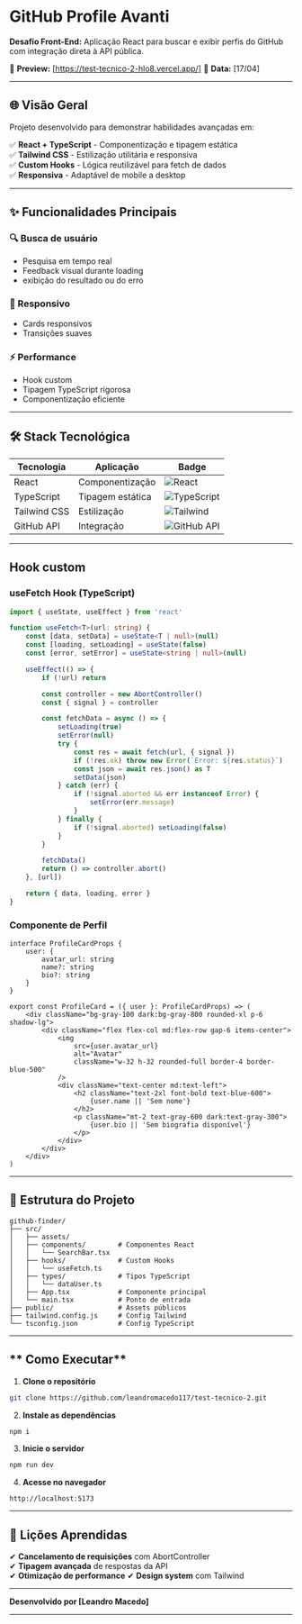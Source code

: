 # GitHub Profile Avanti 

**Desafio Front-End:** Aplicação React para buscar e exibir perfis do GitHub com integração direta à API pública.  

🔗 **Preview:** [https://test-tecnico-2-hlo8.vercel.app/] 
📅 **Data:** [17/04]  

---

## **🌐 Visão Geral**  
Projeto desenvolvido para demonstrar habilidades avançadas em:  

✅ **React + TypeScript** - Componentização e tipagem estática  
✅ **Tailwind CSS** - Estilização utilitária e responsiva    
✅ **Custom Hooks** - Lógica reutilizável para fetch de dados  
✅ **Responsiva** - Adaptável de mobile a desktop  



---

## **✨ Funcionalidades Principais**  

### **🔍 Busca de usuário**  
- Pesquisa em tempo real   
- Feedback visual durante loading  
-  exibição do resultado ou do erro

### **📱 Responsivo**    
- Cards responsivos  
- Transições suaves  


### **⚡ Performance**  
- Hook custom  
- Tipagem TypeScript rigorosa  
- Componentização eficiente  

---

## **🛠 Stack Tecnológica**  

| **Tecnologia** | **Aplicação** | **Badge** |
|----------------|---------------|-----------|
| React | Componentização | ![React](https://img.shields.io/badge/React-61DAFB?style=flat&logo=react&logoColor=black) |
| TypeScript | Tipagem estática | ![TypeScript](https://img.shields.io/badge/TypeScript-3178C6?style=flat&logo=typescript&logoColor=white) |
| Tailwind CSS | Estilização | ![Tailwind](https://img.shields.io/badge/Tailwind_CSS-38B2AC?style=flat&logo=tailwind-css&logoColor=white) |
| GitHub API | Integração | ![GitHub API](https://img.shields.io/badge/GitHub_API-181717?style=flat&logo=github&logoColor=white) |

---

## **Hook custom**  

### **useFetch Hook (TypeScript)**  
```typescript
import { useState, useEffect } from 'react'

function useFetch<T>(url: string) {
    const [data, setData] = useState<T | null>(null)
    const [loading, setLoading] = useState(false)
    const [error, setError] = useState<string | null>(null)

    useEffect(() => {
        if (!url) return

        const controller = new AbortController()
        const { signal } = controller

        const fetchData = async () => {
            setLoading(true)
            setError(null)
            try {
                const res = await fetch(url, { signal })
                if (!res.ok) throw new Error(`Error: ${res.status}`)
                const json = await res.json() as T
                setData(json)
            } catch (err) {
                if (!signal.aborted && err instanceof Error) {
                    setError(err.message)
                }
            } finally {
                if (!signal.aborted) setLoading(false)
            }
        }

        fetchData()
        return () => controller.abort()
    }, [url])

    return { data, loading, error }
}
```

### **Componente de Perfil**  
```tsx
interface ProfileCardProps {
    user: {
        avatar_url: string
        name?: string
        bio?: string
    }
}

export const ProfileCard = ({ user }: ProfileCardProps) => (
    <div className="bg-gray-100 dark:bg-gray-800 rounded-xl p-6 shadow-lg">
        <div className="flex flex-col md:flex-row gap-6 items-center">
            <img 
                src={user.avatar_url} 
                alt="Avatar"
                className="w-32 h-32 rounded-full border-4 border-blue-500"
            />
            <div className="text-center md:text-left">
                <h2 className="text-2xl font-bold text-blue-600">
                    {user.name || 'Sem nome'}
                </h2>
                <p className="mt-2 text-gray-600 dark:text-gray-300">
                    {user.bio || 'Sem biografia disponível'}
                </p>
            </div>
        </div>
    </div>
)
```

---

## **📂 Estrutura do Projeto**  
```
github-finder/
├── src/
│   ├── assets/            
│   ├── components/        # Componentes React
│   │   └── SearchBar.tsx
│   ├── hooks/             # Custom Hooks
│   │   └── useFetch.ts
│   ├── types/             # Tipos TypeScript
│   │   └── dataUser.ts
│   ├── App.tsx            # Componente principal
│   └── main.tsx           # Ponto de entrada
├── public/                # Assets públicos
├── tailwind.config.js     # Config Tailwind
└── tsconfig.json          # Config TypeScript
```

---

## ** Como Executar**  

1. **Clone o repositório**  
```bash
git clone https://github.com/leandromacedo117/test-tecnico-2.git
```

2. **Instale as dependências**  
```bash
npm i
```

3. **Inicie o servidor**  
```bash
npm run dev
```

4. **Acesse no navegador**  
```
http://localhost:5173
```

---

## **📌 Lições Aprendidas**  

✔ **Cancelamento de requisições** com AbortController  
✔ **Tipagem avançada** de respostas da API  
✔ **Otimização de performance** 
✔ **Design system** com Tailwind  



---

**Desenvolvido por [Leandro Macedo]**  


---
